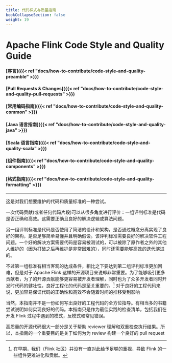 ```yaml
---
title: 代码样式与质量指南
bookCollapseSection: false
weight: 19
---
```


# Apache Flink Code Style and Quality Guide

#### [序言]({{< ref "docs/how-to-contribute/code-style-and-quality-preamble" >}})
#### [Pull Requests & Changes]({{< ref "docs/how-to-contribute/code-style-and-quality-pull-requests" >}})
#### [常用编码指南]({{< ref "docs/how-to-contribute/code-style-and-quality-common" >}})
#### [Java 语言指南]({{< ref "docs/how-to-contribute/code-style-and-quality-java" >}})
#### [Scala 语言指南]({{< ref "docs/how-to-contribute/code-style-and-quality-scala" >}})
#### [组件指南]({{< ref "docs/how-to-contribute/code-style-and-quality-components" >}})
#### [格式指南]({{< ref "docs/how-to-contribute/code-style-and-quality-formatting" >}})

<hr>

这是对我们想要维护的代码和质量标准的一种尝试。

一次代码贡献(或者任何代码片段)可以从很多角度进行评价：一组评判标准是代码是否正确和高效。这需要正确且良好的解决逻辑或算法问题。

另一组评判标准是代码是否使用了简洁的设计和架构，是否通过概念分离实现了良好的架构，是否足够简单易懂并且明确假设。该评判标准需要良好的解决软件工程问题。一个好的解决方案需要代码是容易被测试的，可以被除了原作者之外的其他人维护的（因为打破之后再维护是非常困难的），同时还需要能够高效的迭代演进的。

不过第一组标准有相当客观的达成条件，相比之下要达到第二组评判标准更加困难，但是对于 Apache Flink 这样的开源项目来说却非常重要。为了能够吸引更多贡献者，为了的开源贡献能够更容易被开发者理解，同时也为了众多开发者同时开发时代码的健壮性，良好工程化的代码是至关重要的。[^1] 对于良好的工程代码来说，更加容易保证代码的正确性和高效不会随着时间的推移受到影响

当然，本指南并不是一份如何写出良好的工程代码的全方位指导。有相当多的书籍尝试说明如何实现良好的代码。本指南只是作为最佳实践的检查清单，包括我们在开发 Flink 过程中遇到的模式，反模式和常见错误。

高质量的开源代码很大一部分是关于帮助 reviewer 理解和双重检查执行结果。所以，本指南的一个重要目的是关于如何为为 review 构建一个良好的 pull request

[^1]: 在早期，我们（Flink 社区）并没有一直对此给予足够的重视，导致 Flink 的一些组件更难进化和贡献。
